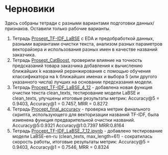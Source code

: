 # Черновики

Здесь собраны тетради с разными вариантами подготовки данных/признаков. Оставили только рабочие варианты.
1. Тетрадь [Prosept_TF-IDF_LaBSE](Prosept_TF-IDF_LaBSE.ipynb) c EDA и предобработкой данных, разными вариантами очистки текста, анализом разных параметров векторайзера и использования разных имен в качестве названий заказчика.
2. Тетрадь [Prosept_CatBoost](Procept_LaBSE_CatBoost.ipynb), проверили влияние на точность предсказаний товара заказчика добавления к вычислению ближайших k названий реранжирования с помощью обучения классификатора на k ближайших именах и выбора 5 (или другого указанного числа) лучших на основании предсказания модели.
3. Тетрадь [Procept_TF-IDF_LaBSE_4_12](https://github.com/SDI84/Prosept/blob/main/Drafts/Procept_TF-IDF_LaBSE_4_12.ipynb) - добавлена новая функция очистки текста clean_texts, тестирование модели LaBSE и clean_texts, улучшены итоговые результаты метрик: Accuracy@5 = 0.9403, 	Accuracy@1 = 0.7457, 	MRR = 0.8272
4. Тетрадь [Procept_final_accuracy](https://github.com/SDI84/Prosept/blob/main/Drafts/Prosept_final_accuracy) - проверка метрик финального скрипта, использующего для векторизации названий TF-IDF, была изменена функция предварительной очистки названий. Accuracy@5:0.9321 Accuracy@1:0.7397 MRR:0.8164
5. Тетрадь [Procept_TF-IDF_LaBSE_7_12.ipynb](https://github.com/SDI84/Prosept/blob/main/Drafts/Procept_TF-IDF_LaBSE_7_12.ipynb) - добавлено тестирование модели LaBSE-en-ru (clean_texts, max_length=61) - сократилась скорость работы, итоговые результаты метрик: Accuracy@5 = 0.9403, 	Accuracy@1 = 0.7546, 	MRR = 	0.8324
